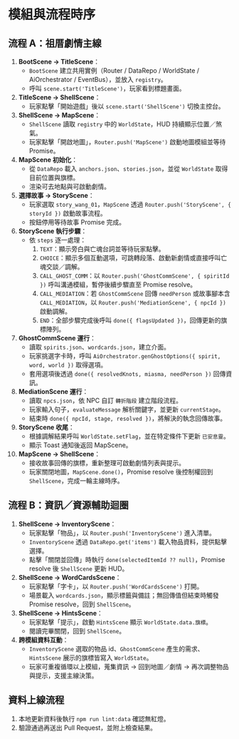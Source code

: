 # 模組與流程時序

## 流程 A：祖厝劇情主線
1. **BootScene → TitleScene**：
   - `BootScene` 建立共用實例（Router / DataRepo / WorldState / AiOrchestrator / EventBus），並放入 `registry`。
   - 呼叫 `scene.start('TitleScene')`，玩家看到標題畫面。
2. **TitleScene → ShellScene**：
   - 玩家點擊「開始遊戲」後以 `scene.start('ShellScene')` 切換主控台。
3. **ShellScene → MapScene**：
   - `ShellScene` 讀取 `registry` 中的 `WorldState`，HUD 持續顯示位置／煞氣。
   - 玩家點擊「開啟地圖」，`Router.push('MapScene')` 啟動地圖模組並等待 Promise。
4. **MapScene 初始化**：
   - 從 `DataRepo` 載入 `anchors.json`、`stories.json`，並從 `WorldState` 取得目前位置與旗標。
   - 渲染可去地點與可啟動劇情。
5. **選擇故事 → StoryScene**：
   - 玩家選取 `story_wang_01`，`MapScene` 透過 `Router.push('StoryScene', { storyId })` 啟動故事流程。
   - 按鈕停用等待故事 Promise 完成。
6. **StoryScene 執行步驟**：
   - 依 `steps` 逐一處理：
     1. `TEXT`：顯示旁白與亡魂台詞並等待玩家點擊。
     2. `CHOICE`：顯示多個互動選項，可跳轉段落、啟動新劇情或直接呼叫亡魂交談／調解。
     3. `CALL_GHOST_COMM`：以 `Router.push('GhostCommScene', { spiritId })` 呼叫溝通模組，暫停後續步驟直至 Promise resolve。
     4. `CALL_MEDIATION`：若 `GhostCommScene` 回傳 `needPerson` 或故事腳本含 `CALL_MEDIATION`，以 `Router.push('MediationScene', { npcId })` 啟動調解。
     5. `END`：全部步驟完成後呼叫 `done({ flagsUpdated })`，回傳更新的旗標陣列。
7. **GhostCommScene 運行**：
   - 讀取 `spirits.json`、`wordcards.json`，建立介面。
   - 玩家挑選字卡時，呼叫 `AiOrchestrator.genGhostOptions({ spirit, word, world })` 取得選項。
   - 套用選項後透過 `done({ resolvedKnots, miasma, needPerson })` 回傳資訊。
8. **MediationScene 運行**：
   - 讀取 `npcs.json`，依 NPC 自訂 `轉折階段` 建立階段流程。
   - 玩家輸入句子，`evaluateMessage` 解析關鍵字，並更新 `currentStage`。
   - 結束時 `done({ npcId, stage, resolved })`，將解決的執念回傳故事。
9. **StoryScene 收尾**：
   - 根據調解結果呼叫 `WorldState.setFlag`，並在特定條件下更新 `已安息靈`。
   - 顯示 Toast 通知後返回 MapScene。
10. **MapScene → ShellScene**：
    - 接收故事回傳的旗標，重新整理可啟動劇情列表與提示。
    - 玩家關閉地圖，`MapScene.done()`，Promise resolve 後控制權回到 `ShellScene`，完成一輪主線時序。

## 流程 B：資訊／資源輔助迴圈
1. **ShellScene → InventoryScene**：
   - 玩家點擊「物品」，以 `Router.push('InventoryScene')` 進入清單。
   - `InventoryScene` 透過 `DataRepo.get('items')` 載入物品資料，提供點擊選擇。
   - 點擊「關閉並回傳」時執行 `done(selectedItemId ?? null)`，Promise resolve 後 `ShellScene` 更新 HUD。
2. **ShellScene → WordCardsScene**：
   - 玩家點擊「字卡」，以 `Router.push('WordCardsScene')` 打開。
   - 場景載入 `wordcards.json`，顯示標籤與備註；無回傳值但結束時觸發 Promise resolve，回到 `ShellScene`。
3. **ShellScene → HintsScene**：
   - 玩家點擊「提示」，啟動 `HintsScene` 顯示 `WorldState.data.旗標`。
   - 閱讀完畢關閉，回到 `ShellScene`。
4. **跨模組資料互動**：
   - `InventoryScene` 選取的物品 id、`GhostCommScene` 產生的需求、`HintsScene` 展示的旗標皆寫入 `WorldState`。
   - 玩家可重複循環以上模組，蒐集資訊 → 回到地圖／劇情 → 再次調整物品與提示，支援主線決策。

## 資料上線流程
1. 本地更新資料後執行 `npm run lint:data` 確認無紅燈。
2. 驗證通過再送出 Pull Request，並附上檢查結果。
